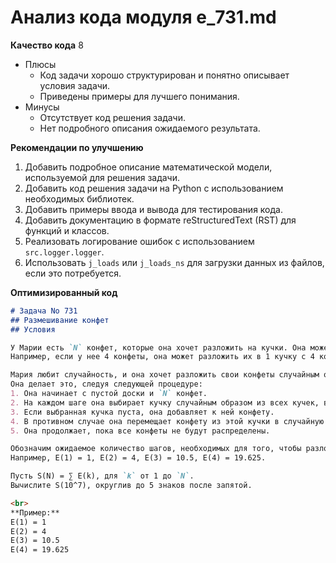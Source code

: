# Анализ кода модуля e_731.md

**Качество кода**
8
- Плюсы
    - Код задачи хорошо структурирован и понятно описывает условия задачи.
    - Приведены примеры для лучшего понимания.
- Минусы
    - Отсутствует код решения задачи.
    - Нет подробного описания ожидаемого результата.

**Рекомендации по улучшению**
1.  Добавить подробное описание математической модели, используемой для решения задачи.
2.  Добавить код решения задачи на Python с использованием необходимых библиотек.
3.  Добавить примеры ввода и вывода для тестирования кода.
4.  Добавить документацию в формате reStructuredText (RST) для функций и классов.
5.  Реализовать логирование ошибок с использованием `src.logger.logger`.
6.  Использовать `j_loads` или `j_loads_ns` для загрузки данных из файлов, если это потребуется.

**Оптимизированный код**

```markdown
# Задача No 731
## Размешивание конфет
## Условия

У Марии есть `N` конфет, которые она хочет разложить на кучки. Она может выбрать любое количество кучек от 1 до `N`.
Например, если у нее 4 конфеты, она может разложить их в 1 кучку с 4 конфетами, в 2 кучки с 1 и 3 конфетами, в 2 кучки с 2 и 2 конфетами, в 3 кучки с 1, 1 и 2 конфетами, и в 4 кучки с 1, 1, 1 и 1 конфетами.

Мария любит случайность, и она хочет разложить свои конфеты случайным образом.
Она делает это, следуя следующей процедуре:
1. Она начинает с пустой доски и `N` конфет.
2. На каждом шаге она выбирает кучку случайным образом из всех кучек, включая те, которые пустые.
3. Если выбранная кучка пуста, она добавляет к ней конфету.
4. В противном случае она перемещает конфету из этой кучки в случайную другую кучку (которая может быть пустой, и может быть той же, откуда она была взята).
5. Она продолжает, пока все конфеты не будут распределены.

Обозначим ожидаемое количество шагов, необходимых для того, чтобы разложить `N` конфеты таким образом, как E(N).
Например, E(1) = 1, E(2) = 4, E(3) = 10.5, E(4) = 19.625.

Пусть S(N) = ∑ E(k), для `k` от 1 до `N`.
Вычислите S(10^7), округлив до 5 знаков после запятой.

<br>
**Пример:**
E(1) = 1
E(2) = 4
E(3) = 10.5
E(4) = 19.625

```